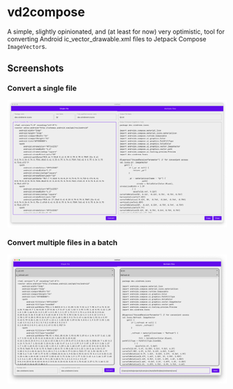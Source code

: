 # vd2compose

A simple, slightly opinionated, and (at least for now) very optimistic, tool for converting Android
ic_vector_drawable.xml files to Jetpack Compose `ImageVector`s.

## Screenshots

### Convert a single file

![](docs/images/convert-single-file.png)

### Convert multiple files in a batch
![](docs/images/convert-multiple-files.png)
